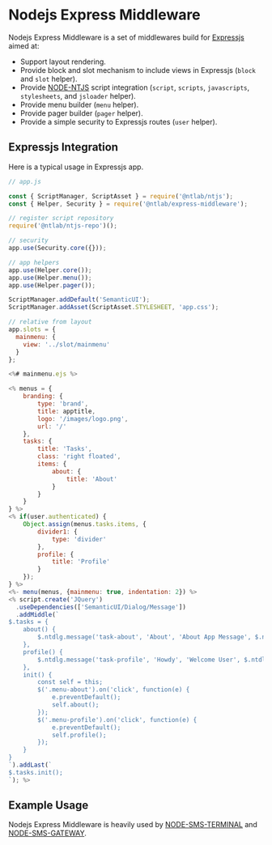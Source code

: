 # Nodejs Express Middleware

Nodejs Express Middleware is a set of middlewares build for
[Expressjs](https://expressjs.com) aimed at:

* Support layout rendering.
* Provide block and slot mechanism to include views in Expressjs
  (`block` and `slot` helper).
* Provide [NODE-NTJS](https://github.com/tohenk/node-ntjs) script integration
  (`script`, `scripts`, `javascripts`, `stylesheets`, and `jsloader` helper).
* Provide menu builder (`menu` helper).
* Provide pager builder (`pager` helper).
* Provide a simple security to Expressjs routes (`user` helper).

## Expressjs Integration

Here is a typical usage in Expressjs app.

```js
// app.js

const { ScriptManager, ScriptAsset } = require('@ntlab/ntjs');
const { Helper, Security } = require('@ntlab/express-middleware');

// register script repository
require('@ntlab/ntjs-repo')();

// security
app.use(Security.core({}));

// app helpers
app.use(Helper.core());
app.use(Helper.menu());
app.use(Helper.pager());

ScriptManager.addDefault('SemanticUI');
ScriptManager.addAsset(ScriptAsset.STYLESHEET, 'app.css');

// relative from layout
app.slots = {
  mainmenu: {
    view: '../slot/mainmenu'
  }
};
```

```js
<%# mainmenu.ejs %>

<% menus = {
    branding: {
        type: 'brand',
        title: apptitle,
        logo: '/images/logo.png',
        url: '/'
    },
    tasks: {
        title: 'Tasks',
        class: 'right floated',
        items: {
            about: {
                title: 'About'
            }
        }
    }
} %>
<% if(user.authenticated) {
    Object.assign(menus.tasks.items, {
        divider1: {
            type: 'divider'
        },
        profile: {
            title: 'Profile'
        }
    });
} %>
<%- menu(menus, {mainmenu: true, indentation: 2}) %>
<% script.create('JQuery')
  .useDependencies(['SemanticUI/Dialog/Message'])
  .addMiddle(`
$.tasks = {
    about() {
        $.ntdlg.message('task-about', 'About', 'About App Message', $.ntdlg.ICON_INFO);
    },
    profile() {
        $.ntdlg.message('task-profile', 'Howdy', 'Welcome User', $.ntdlg.ICON_INFO);
    },
    init() {
        const self = this;
        $('.menu-about').on('click', function(e) {
            e.preventDefault();
            self.about();
        });
        $('.menu-profile').on('click', function(e) {
            e.preventDefault();
            self.profile();
        });
    }
}
`).addLast(`
$.tasks.init();
`); %>
```

## Example Usage

Nodejs Express Middleware is heavily used by [NODE-SMS-TERMINAL](https://github.com/tohenk/node-sms-terminal/blob/master/ui/app.js)
and [NODE-SMS-GATEWAY](https://github.com/tohenk/node-sms-gateway/blob/master/ui/app.js).